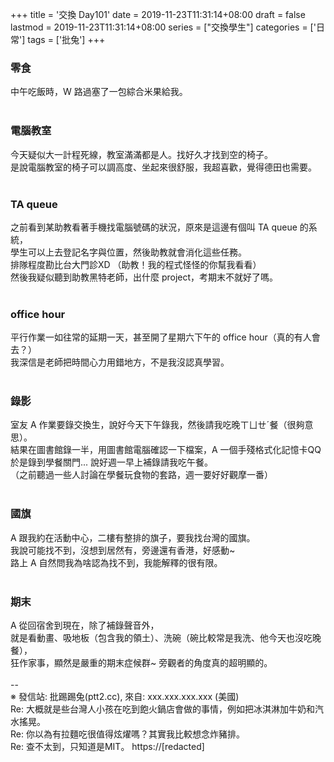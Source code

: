 +++
title = '交換 Day101'
date = 2019-11-23T11:31:14+08:00
draft = false
lastmod = 2019-11-23T11:31:14+08:00
series = ["交換學生"]
categories = ['日常']
tags = ['批兔']
+++
### 零食 
中午吃飯時，W 路過塞了一包綜合米果給我。<br>
<br>
### 電腦教室 
今天疑似大一計程死線，教室滿滿都是人。找好久才找到空的椅子。<br>
是說電腦教室的椅子可以調高度、坐起來很舒服，我超喜歡，覺得德田也需要。<br>
<br>
### TA queue 
之前看到某助教看著手機找電腦號碼的狀況，原來是這邊有個叫 TA queue 的系統，<br>
學生可以上去登記名字與位置，然後助教就會消化這些任務。<br>
排隊程度勘比台大門診XD （助教！我的程式怪怪的你幫我看看）<br>
然後我疑似聽到助教黑特老師，出什麼 project，考期末不就好了嗎。<br>
<br>
### office hour 
平行作業一如往常的延期一天，甚至開了星期六下午的 office hour（真的有人會去？）<br>
我深信是老師把時間心力用錯地方，不是我沒認真學習。<br>
<br>
### 錄影 
室友 A 作業要錄交換生，說好今天下午錄我，然後請我吃晚ㄒㄩㄝˊ餐（很夠意思）。<br>
結果在圖書館錄一半，用圖書館電腦確認一下檔案，A 一個手殘格式化記憶卡QQ<br>
於是錄到學餐關門... 說好週一早上補錄請我吃午餐。<br>
（之前聽過一些人討論在學餐玩食物的套路，週一要好好觀摩一番）<br>
<br>
### 國旗 
A 跟我約在活動中心，二樓有整排的旗子，要我找台灣的國旗。<br>
我說可能找不到，沒想到居然有，旁邊還有香港，好感動~<br>
路上 A 自然問我為啥認為找不到，我能解釋的很有限。<br>
<br>
### 期末 
A 從回宿舍到現在，除了補錄聲音外，<br>
就是看動畫、吸地板（包含我的領土）、洗碗（碗比較常是我洗、他今天也沒吃晚餐），<br>
狂作家事，顯然是嚴重的期末症候群~ 旁觀者的角度真的超明顯的。<br>
<br>
--<br>
※ 發信站: 批踢踢兔(ptt2.cc), 來自: xxx.xxx.xxx.xxx (美國)<br>
Re: 大概就是些台灣人小孩在吃到飽火鍋店會做的事情，例如把冰淇淋加牛奶和汽水搖晃。<br>
Re: 你以為有拉麵吃很值得炫燿嗎？其實我比較想念炸豬排。<br>
Re: 查不太到，只知道是MIT。 https://[redacted]<br>

